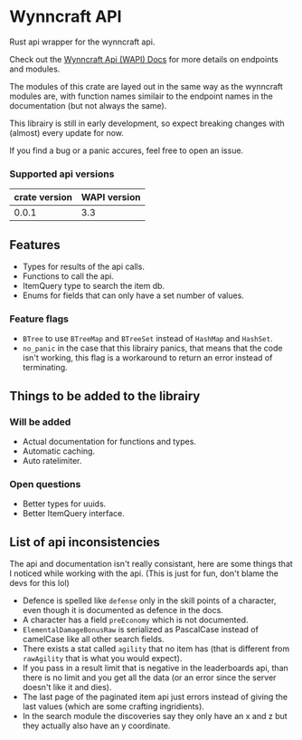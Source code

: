 # Wynncraft API
Rust api wrapper for the wynncraft api.

Check out the [Wynncraft Api (WAPI) Docs](https://docs.wynncraft.com/docs/) for more details on endpoints and modules.

The modules of this crate are layed out in the same way as the wynncraft modules are, with function names similair to the endpoint names in the documentation (but not always the same).

This librairy is still in early development, so expect breaking changes with (almost) every update for now.

If you find a bug or a panic accures, feel free to open an issue.

### Supported api versions

| crate version | WAPI version |
| ------------- | ------------ |
| 0.0.1         | 3.3          |

## Features
* Types for results of the api calls.
* Functions to call the api.
* ItemQuery type to search the item db.
* Enums for fields that can only have a set number of values.

### Feature flags
* ``BTree`` to use ``BTreeMap`` and ``BTreeSet`` instead of ``HashMap`` and ``HashSet``.
* ``no_panic`` in the case that this librairy panics, that means that the code isn't working, this flag is a workaround to return an error instead of terminating.

## Things to be added to the librairy

### Will be added
* Actual documentation for functions and types.
* Automatic caching.
* Auto ratelimiter.

### Open questions
* Better types for uuids.
* Better ItemQuery interface.

## List of api inconsistencies
The api and documentation isn't really consistant, here are some things that I noticed while working with the api. (This is just for fun, don't blame the devs for this lol)

- Defence is spelled like `defense` only in the skill points of a character, even though it is documented as defence in the docs.
- A character has a field `preEconomy` which is not documented.
- `ElementalDamageBonusRaw` is serialized as PascalCase instead of camelCase like all other search fields.
- There exists a stat called `agility` that no item has (that is different from `rawAgility` that is what you would expect).
- If you pass in a result limit that is negative in the leaderboards api, than there is no limit and you get all the data (or an error since the server doesn't like it and dies).
- The last page of the paginated item api just errors instead of giving the last values (which are some crafting ingridients).
- In the search module the discoveries say they only have an x and z but they actually also have an y coordinate.
